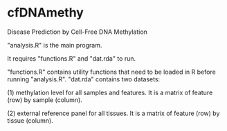# cfDNAmethy
Disease Prediction by Cell-Free DNA Methylation 

"analysis.R" is the main program. 

It requires "functions.R" and "dat.rda" to run. 

"functions.R" contains utility functions that need to be loaded in R before running "analysis.R". 
"dat.rda" contains two datasets:

(1) methylation level for all samples and features. It is a matrix of feature (row) by sample (column).

(2) external reference panel for all tissues. It is a matrix of feature (row) by tissue (column).

